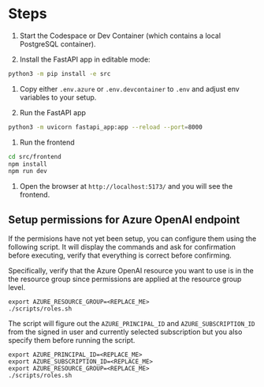 
# Steps

1. Start the Codespace or Dev Container (which contains a local PostgreSQL container).

1. Install the FastAPI app in editable mode:

```bash
python3 -m pip install -e src
```

1. Copy either `.env.azure` or `.env.devcontainer` to `.env` and adjust env variables to your setup.

1. Run the FastAPI app

```bash
python3 -m uvicorn fastapi_app:app --reload --port=8000
```

1. Run the frontend

```bash
cd src/frontend
npm install
npm run dev
```

1. Open the browser at `http://localhost:5173/` and you will see the frontend.

## Setup permissions for Azure OpenAI endpoint

If the permisions have not yet been setup, you can configure them using the following script. It will display the commands and ask for confirmation before executing, verify that everything is correct before confirming.

Specifically, verify that the Azure OpenAI resource you want to use is in the the resource group since permissions are applied at the resource group level.

```
export AZURE_RESOURCE_GROUP=<REPLACE_ME>
./scripts/roles.sh
```

The script will figure out the `AZURE_PRINCIPAL_ID` and `AZURE_SUBSCRIPTION_ID` from the signed in user and currently selected subscription but you also specify them before running the script.

```
export AZURE_PRINCIPAL_ID=<REPLACE_ME>
export AZURE_SUBSCRIPTION_ID=<REPLACE_ME>
export AZURE_RESOURCE_GROUP=<REPLACE_ME>
./scripts/roles.sh
```
